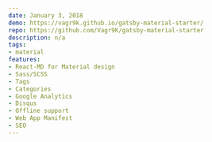 ```yaml
---
date: January 3, 2018
demo: https://vagr9k.github.io/gatsby-material-starter/
repo: https://github.com/Vagr9K/gatsby-material-starter
description: n/a
tags:
- material
features:
- React-MD for Material design
- Sass/SCSS
- Tags
- Categories
- Google Analytics
- Disqus
- Offline support
- Web App Manifest
- SEO
---
```

